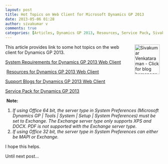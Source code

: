 ```yaml
---
layout: post
title: Hot Topics on Web Client for Microsoft Dynamics GP 2013
date: 2013-05-06 01:28
author: sivakumar v
comments: true
categories: [Articles, Dynamics GP 2013, Resources, Service Pack, Sivakumar Venkataraman, Support Blogs, System Requirements, Uncategorized, Web Client]
---
```

<p style="text-align: left;"><a title="Sivakumar Venkataraman - Click for blog homepage"><img src="https://microsofttpd.github.io/assets/0871.sivav.jpg" alt="Sivakumar Venkataraman - Click for blog homepage" width="80" height="95" align="right" border="0" hspace="10" /></a>This article provides link to some hot topics on the web client for Dynamics GP 2013.</p>
<p><a title="System Requirements for Dynamics GP 2013 Web Client" href="https://mbs.microsoft.com/partnersource/support/selfsupport/hottopics/hottopic_mdgp2013_webclient.htm#System Requirements" target="_blank">System Requirements for Dynamics GP 2013 Web Client</a></p>
<p>&nbsp;<a title="Resources for Dynamics GP 2013 Web Client" href="https://mbs.microsoft.com/partnersource/support/selfsupport/hottopics/hottopic_mdgp2013_webclient.htm#Web Client Resources" target="_blank">Resources for Dynamics GP 2013 Web Client</a></p>
<p><a title="Support Blogs for Dynamics GP 2013 Web Client" href="https://mbs.microsoft.com/partnersource/support/selfsupport/hottopics/hottopic_mdgp2013_webclient.htm#Web Client Blogs" target="_blank">Support Blogs for Dynamics GP 2013 Web Client</a></p>
<p><a title="Service Pack for Dynamics GP 2013" href="https://mbs.microsoft.com/customersource/downloads/servicepacks/MDGP2013_PatchReleases" target="_blank">Service Pack for Dynamics GP 2013</a></p>
<p>&nbsp;<strong>Note:</strong>&nbsp;</p>
<ol>
<li><em>If using Office 64 bit, the server type in System Preferences (Microsoft Dynamics GP | Tools | System | Setup | System Preferences) must be set to Exchange. The Exchange server type only supports XPS and DOCX. PDF is not supported with the Exchange server type.</em></li>
<li><em>If using Office 32 bit, the server type in System Preferences can either be MAPI or Exchange.</em></li>
</ol>
<p>I hope this helps.&nbsp;</p>
<p>Until next post...</p>
